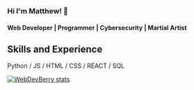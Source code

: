 ### Hi I'm Matthew! 👋
#### Web Developer | Programmer | Cybersecurity | Martial Artist

## Skills and Experience

Python / JS / HTML / CSS / REACT / SQL






[![WebDevBerry stats](https://github-readme-stats.vercel.app/api?username=WebDevBerry)](https://github.com/WebDevBerry/github-readme-stats)
